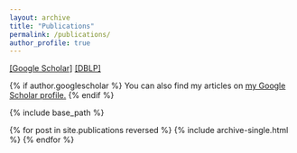 ```yaml
---
layout: archive
title: "Publications"
permalink: /publications/
author_profile: true
---
```


[[Google Scholar]]({author.googlescholar})
[[DBLP]](http://dblp.uni-trier.de/pers/hd/x/Xiao:Taihong)

{% if author.googlescholar %}
  You can also find my articles on <u><a href="{{author.googlescholar}}">my Google Scholar profile</a>.</u>
{% endif %}

{% include base_path %}

{% for post in site.publications reversed %}
  {% include archive-single.html %}
{% endfor %}
